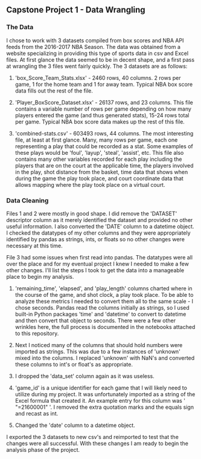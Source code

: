 ## Capstone Project 1 - Data Wrangling

### The Data

I chose to work with 3 datasets compiled from box scores and NBA API feeds from the 2016-2017 NBA Season. The data was obtained from a website specializing in providing this type of sports data in csv and Excel files. At first glance the data seemed to be in decent shape, and a first pass at wrangling the 3 files went fairly quickly. The 3 datasets are as follows:
        
1. 'box_Score_Team_Stats.xlsx' - 2460 rows, 40 columns. 2 rows per game, 1 for the home team and 1 for away team. Typical NBA box score data fills out the rest of the file.
        
2. 'Player_BoxScore_Dataset.xlsx' - 26137 rows, and 23 columns. This file contains a variable number of rows per game depending on how many players entered the game (and thus generated stats), 15-24 rows total per game. Typical NBA box score data makes up the rest of this file.
        
3. 'combined-stats.csv' - 603493 rows, 44 columns. The most interesting file, at least at first glance. Many, many rows per game, each one representing a play that could be recorded as a stat. Some examples of these plays would be 'foul', 'layup', 'steal', 'assist', etc. This file also contains many other variables recorded for each play including the players that are on the court at the applicable time, the players involved in the play, shot distance from the basket, time data that shows when during the game the play took place, and court coordinate data that allows mapping where the play took place on a virtual court. 
        
### Data Cleaning

Files 1 and 2 were mostly in good shape. I did remove the 'DATASET' descriptor column as it merely identified the dataset and provided no other useful information. I also converted the 'DATE' column to a datetime object. I checked the datatypes of my other columns and they were appropriately identified by pandas as strings, ints, or floats so no other changes were necessary at this time.

File 3 had some issues when first read into pandas. The datatypes were all over the place and for my eventual project I knew I needed to make a few other changes. I'll list the steps I took to get the data into a manageable place to begin my analysis.

1. 'remaining_time', 'elapsed', and 'play_length' columns charted where in the course of the game, and shot clock, a play took place. To be able to analyze these metrics I needed to convert them all to the same scale - I chose seconds. Pandas read the columns initially as strings, so I used built-in Python packages 'time' and 'datetime' to convert to datetime and then convert that object to seconds. There were a few other wrinkles here, the full process is documented in the notebooks attached to this repository.

2. Next I noticed many of the columns that should hold numbers were imported as strings. This was due to a few instances of 'unknown' mixed into the columns. I replaced 'unknown' with NaN's and converted these columns to int's or float's as appropriate. 

3. I dropped the 'data_set' column again as it was useless.

4. 'game_id' is a unique identifier for each game that I will likely need to utilize during my project. It was unfortunately imported as a string of the Excel formula that created it. An example entry for this column was ' "=21600001" '. I removed the extra quotation marks and the equals sign and recast as int.

5. Changed the 'date' column to a datetime object.

I exported the 3 datasets to new csv's and reimported to test that the changes were all successful. With these changes I am ready to begin the analysis phase of the project.
